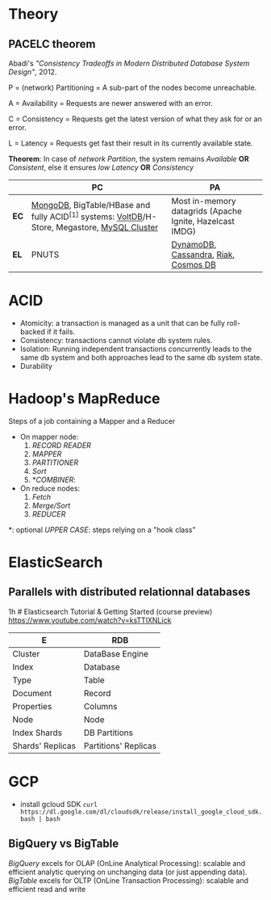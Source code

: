 <!--NOTE HEAD START-->
<link rel="icon" type="image/png" href="./imgs/favicon_db.png" />
<script src="https://cdnjs.cloudflare.com/ajax/libs/mermaid/8.0.0/mermaid.min.js"></script>
<script type="text/x-mathjax-config">MathJax.Hub.Config({tex2jax: {skipTags: ['script', 'noscript','style', 'textarea', 'pre'],inlineMath: [['$','$']]}});</script>
<script src="https://cdn.mathjax.org/mathjax/latest/MathJax.js?config=TeX-AMS-MML_HTMLorMML" type="text/javascript"></script>
<script>document.body.style.background = "#f2f2f2";</script>
<!--NOTE HEAD END-->

# Theory
## PACELC theorem
Abadi's *"Consistency Tradeoffs in Modern Distributed Database System Design"*, 2012.

P = (network) Partitioning = A sub-part of the nodes become unreachable.

A = Availability = Requests are newer answered with an error.

C = Consistency = Requests get the latest version of what they ask for or an error.

L = Latency = Requests get fast their result in its currently available state.

**Theorem**: In case of *network Partition*, the system remains *Available* **OR** *Consistent*, else it ensures *low Latency* **OR** *Consistency*



||PC|PA|
|--|--|--|
|**EC**|[MongoDB](https://en.wikipedia.org/wiki/MongoDB), BigTable/HBase and fully ACID$^{[1]}$ systems: [VoltDB](https://en.wikipedia.org/wiki/VoltDB "VoltDB")/H-Store, Megastore, [MySQL Cluster](https://en.wikipedia.org/wiki/MySQL_Cluster "MySQL Cluster")|Most in-memory datagrids (Apache Ignite, Hazelcast IMDG)|
|**EL**| PNUTS |[DynamoDB](https://en.wikipedia.org/wiki/Amazon_DynamoDB "Amazon DynamoDB"), [Cassandra](https://en.wikipedia.org/wiki/Apache_Cassandra "Apache Cassandra"), [Riak](https://en.wikipedia.org/wiki/Riak "Riak"), [Cosmos DB](https://en.wikipedia.org/wiki/Cosmos_DB "Cosmos DB")|

# ACID
- Atomicity: a transaction is managed as a unit that can be fully roll-backed if it fails.
- Consistency: transactions cannot violate db system rules.
- Isolation: Running independent transactions concurrently leads to the same db system  and both approaches lead to the same db system state.
- Durability

# Hadoop's MapReduce

Steps of a job containing a Mapper and a Reducer

- On mapper node:
  1. *RECORD READER*
  2. *MAPPER*
  3. *PARTITIONER*
  4. *Sort*
  5. **COMBINER*: 
- On reduce nodes:
  1. *Fetch*
  2. *Merge/Sort*
  3. *REDUCER*

*: optional
*UPPER CASE*: steps relying on a "hook class"


# ElasticSearch
## Parallels with distributed relationnal databases
1h # Elasticsearch Tutorial & Getting Started (course preview) https://www.youtube.com/watch?v=ksTTlXNLick

|E| RDB |
|--|--|
| Cluster | DataBase Engine |
|Index|Database|
|Type|Table|
|Document|Record|
|Properties|Columns|
|Node|Node|
|Index Shards|DB Partitions|
|Shards' Replicas|Partitions' Replicas|

# GCP
- install gcloud SDK
`curl https://dl.google.com/dl/cloudsdk/release/install_google_cloud_sdk.bash | bash`

## BigQuery vs BigTable
*BigQuery* excels for OLAP (OnLine Analytical Processing): scalable and efficient analytic querying on unchanging data (or just appending data).
*BigTable* excels for OLTP (OnLine Transaction Processing): scalable and efficient read and write



<!--stackedit_data:
eyJoaXN0b3J5IjpbLTIyNjcxOTYwMCwtNTM5ODM2NTM4LC0xOD
U5NTQyMTYzLDE3NDMxNjkwMDQsLTczOTg1MjkzNSwyMDE5MzA0
ODk3LC0xODcxNDU2ODc5LDE3NTI0ODYwNDcsLTYxNDk0NjI1LD
EwMjI1ODE2MDQsMTgzNDUwMDcxMywxNDE2NzQwMjExLDExMTky
ODY3MDYsLTc1NTExMzM1MSwtMTc2MjUzMDQ1NV19
-->